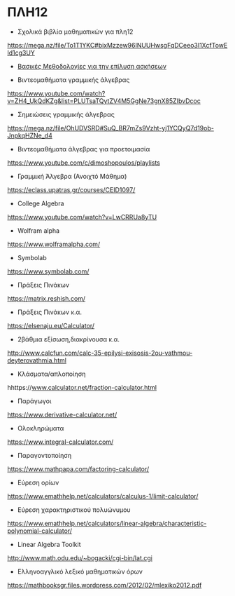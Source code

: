 # ΠΛΗ12

- Σχολικά βιβλία μαθηματικών για πλη12

https://mega.nz/file/To1T1YKC#bixMzzew96INUUHwsgFqDCeeo3I1XcfTowEld1cg3UY

- [Βασικές Μεθοδολογίες για την επίλυση ασκήσεων](http://www.askisopolis.gr/upload/842_4727M%CE%B5%CE%B8%CE%BF%CE%B4%CE%BF%CE%BB%CE%BF%CE%B3%CE%AF%CE%B5%CF%82%20%CE%91%CF%83%CE%BA%CE%AE%CF%83%CE%B5%CF%89%CE%BD%20%CE%93%20%CE%9B%CF%85%CE%BA%CE%B5%CE%AF%CE%BF%CF%85%20%CE%9A%CE%B1%CF%84%CE%B5%CF%8D%CE%B8%CF%85%CE%BD%CF%83%CE%B7%CF%82.pdf)

- Βιντεομαθήματα γραμμικής άλγεβρας

https://www.youtube.com/watch?v=ZH4_UkQdKZg&list=PLUTsaTQytZV4M5GgNe73gnX85ZIbvDcoc

- Σημειώσεις γραμμικής άλγεβρας

https://mega.nz/file/OhUDVSRD#SuQ_BR7mZs9Vzht-yj1YCQyQ7d19ob-JnpkqHZNe_d4

- Βιντεομαθήματα άλγεβρας για προετοιμασία

https://www.youtube.com/c/dimoshopoulos/playlists

- Γραμμική Άλγεβρα (Ανοιχτό Μάθημα) 

https://eclass.upatras.gr/courses/CEID1097/

- College Algebra

https://www.youtube.com/watch?v=LwCRRUa8yTU

- Wolfram alpha

https://www.wolframalpha.com/

- Symbolab

https://www.symbolab.com/

- Πράξεις Πινάκων

https://matrix.reshish.com/

- Πράξεις Πινάκων κ.α.

https://elsenaju.eu/Calculator/

- 2βάθμια εξίσωση,διακρίνουσα κ.α.

http://www.calcfun.com/calc-35-epilysi-exisosis-2ou-vathmou-deyterovathmia.html

- Κλάσματα/απλοποίηση

hhttps://www.calculator.net/fraction-calculator.html

- Παράγωγοι

https://www.derivative-calculator.net/

- Ολοκληρώματα

https://www.integral-calculator.com/

- Παραγοντοποίηση

https://www.mathpapa.com/factoring-calculator/

- Εύρεση ορίων

https://www.emathhelp.net/calculators/calculus-1/limit-calculator/

- Εύρεση χαρακτηριστικού πολυώνυμου

https://www.emathhelp.net/calculators/linear-algebra/characteristic-polynomial-calculator/

- Linear Algebra Toolkit

http://www.math.odu.edu/~bogacki/cgi-bin/lat.cgi

- Eλληνοαγγλικό λεξικό μαθηματικών όρων

https://mathbooksgr.files.wordpress.com/2012/02/mlexiko2012.pdf
